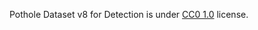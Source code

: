 Pothole Dataset v8 for Detection is under [CC0 1.0](https://creativecommons.org/publicdomain/zero/1.0/) license.